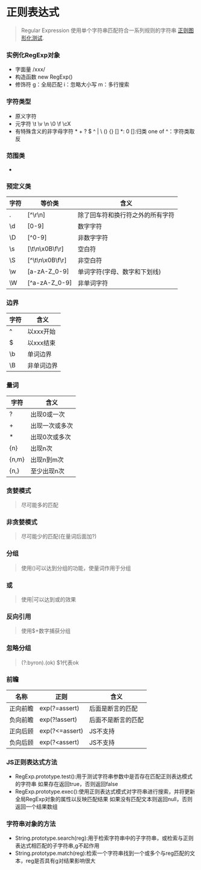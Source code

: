 # 正则表达式
> Regular Expression 使用单个字符串匹配符合一系列规则的字符串
[正则图形化测试](http://regexper.com).
### 实例化RegExp对象
* 字面量
/xxx/
* 构造函数
new RegExp()
* 修饰符
g：全局匹配
i：忽略大小写
m：多行搜索

### 字符类型
* 原义字符
* 元字符
\t
\v
\n
\0
\f
\cX
* 有特殊含义的非字母字符
\* + ? $ ^ | \\ () {} []
\*: 0
[]:归类 one of 
^：字符类取反


### 范围类
* [a-z]:a~z任意字符
[a-zA-Z]:范围类可以连写

### 预定义类
字符|等价类|含义
-|-|-
.|[^\r\n]|除了回车符和换行符之外的所有字符
\d|[0-9]|数字字符
\D|[^0-9]|非数字字符
\s|[\t\n\x0B\f\r]|空白符
\S|[^\t\n\x0B\f\r]|非空白符
\w|[a-zA-Z_0-9]|单词字符(字母、数字和下划线)
\W|[^a-zA-Z_0-9]|非单词字符

### 边界
字符|含义
-|-
^|以xxx开始
$|以xxx结束
\b|单词边界
\B|非单词边界

### 量词
字符|含义
-|-
?|出现0或一次
+|出现一次或多次
\*|出现0次或多次
\{n}|出现n次
\{n,m}|出现n到m次
\{n,}|至少出现n次

### 贪婪模式
>尽可能多的匹配

### 非贪婪模式
>尽可能少的匹配(在量词后面加?)

### 分组
>使用()可以达到分组的功能，使量词作用于分组

### 或
>使用|可以达到或的效果

### 反向引用
> 使用$+数字捕获分组

### 忽略分组
> (?:byron).(ok) $1代表ok

### 前瞻
名称|正则|含义
-|-|-
正向前瞻|exp(?=assert)|后面是断言的匹配
负向前瞻|exp(?!assert)|后面不是断言的匹配
正向后顾|exp(?<=assert)|JS不支持
负向后顾|exp(?<assert)|JS不支持

### JS正则表达式方法
* RegExp.prototype.test():用于测试字符串参数中是否存在匹配正则表达模式的字符串
如果存在返回true，否则返回false
* RegExp.prototype.exec():使用正则表达式模式对字符串进行搜索，并将更新全局RegExp对象的属性以反映匹配结果
如果没有匹配文本则返回null，否则返回一个结果数组

### 字符串对象的方法
* String.prototype.search(reg):用于检索字符串中的子字符串，或检索与正则表达式相匹配的子字符串,g不起作用
* String.prototype.match(reg):检索一个字符串找到一个或多个与reg匹配的文本，reg是否具有g对结果影响很大

